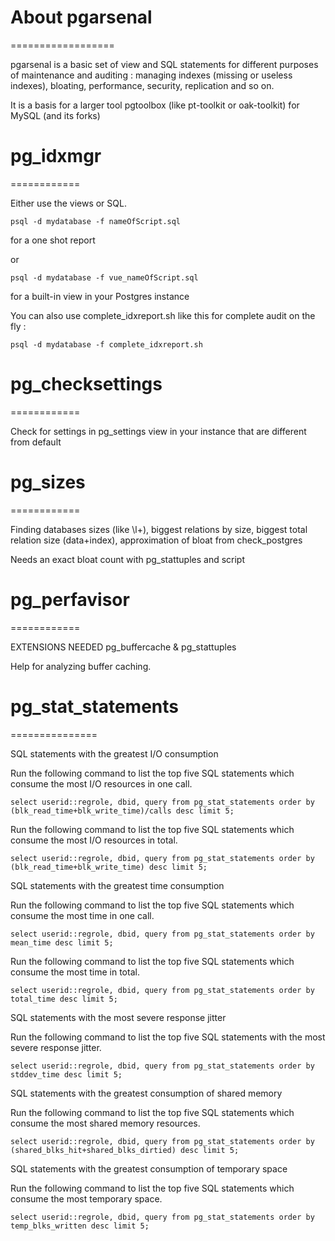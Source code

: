 # About pgarsenal
==================


pgarsenal is a basic set of view and SQL statements for different purposes of maintenance and auditing : 
managing indexes (missing or useless indexes), bloating, performance, security, replication and so on.

It is a basis for a larger tool pgtoolbox (like pt-toolkit or oak-toolkit) for MySQL (and its forks)

 
# pg_idxmgr 
============

Either use the views or SQL. 

	psql -d mydatabase -f nameOfScript.sql

for a one shot report

or

	psql -d mydatabase -f vue_nameOfScript.sql

for a built-in view in your Postgres instance

You can also use complete_idxreport.sh like this for complete audit on the fly :
	
	psql -d mydatabase -f complete_idxreport.sh


# pg_checksettings 
============

Check for settings in pg_settings view in your instance that are different from default


# pg_sizes 
============

Finding databases sizes (like \l+), biggest relations by size, biggest total relation size (data+index), approximation of bloat from check_postgres

Needs an exact bloat count with pg_stattuples and script

# pg_perfavisor 
============

EXTENSIONS NEEDED pg_buffercache & pg_stattuples

Help for analyzing buffer caching.


# pg_stat_statements
===============


SQL statements with the greatest I/O consumption

Run the following command to list the top five SQL statements which consume the most I/O resources in one call.

    select userid::regrole, dbid, query from pg_stat_statements order by (blk_read_time+blk_write_time)/calls desc limit 5;

Run the following command to list the top five SQL statements which consume the most I/O resources in total.

    select userid::regrole, dbid, query from pg_stat_statements order by (blk_read_time+blk_write_time) desc limit 5;

SQL statements with the greatest time consumption

Run the following command to list the top five SQL statements which consume the most time in one call.

    select userid::regrole, dbid, query from pg_stat_statements order by mean_time desc limit 5;

Run the following command to list the top five SQL statements which consume the most time in total.

    select userid::regrole, dbid, query from pg_stat_statements order by total_time desc limit 5;

SQL statements with the most severe response jitter

Run the following command to list the top five SQL statements with the most severe response jitter.

    select userid::regrole, dbid, query from pg_stat_statements order by stddev_time desc limit 5;

SQL statements with the greatest consumption of shared memory

Run the following command to list the top five SQL statements which consume the most shared memory resources.

    select userid::regrole, dbid, query from pg_stat_statements order by (shared_blks_hit+shared_blks_dirtied) desc limit 5;

SQL statements with the greatest consumption of temporary space

Run the following command to list the top five SQL statements which consume the most temporary space.

    select userid::regrole, dbid, query from pg_stat_statements order by temp_blks_written desc limit 5;


